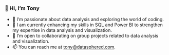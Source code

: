
### 👋 Hi, I’m Tony



- 👀 I’m passionate about data analysis and exploring the world of coding.
- 🌱  I am currently enhancing my skills in SQL and Power BI to strengthen my expertise in data analysis and visualization.
- 💞️ I’m open to collaborating on group projects related to data analysis and visualization.
- 📫 You can reach me at tony@datasphered.com.
    
<!---
tonyvicta/tonyvicta is a ✨ special ✨ repository because its `README.md` (this file) appears on your GitHub profile.
You can click the Preview link to take a look at your changes.
--->
